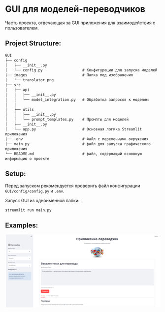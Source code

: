 # GUI для моделей-переводчиков

Часть проекта, отвечающая за GUI приложения для взаимодействия с пользователем.

## Project Structure:
```
GUI
├── config
│   ├── __init__.py
│   └── config.py                  # Конфигурации для запуска моделей
├── images                         # Папка под изображения
│   └── translator.png             
├── src
│   ├── api
│   │   ├── __init__.py
│   │   └── model_integration.py   # Обработка запросов к моделям
│   │
│   ├── utils
│   │   ├── __init__.py
│   │   └── prompt_templates.py    # Промпты для моделей
│   ├── __init__.py
│   └── app.py                     # Основная логика Streamlit приложения 
├── .env                           # Файл с переменными окружения
├── main.py                        # файл для запуска графического приложения
└── README.md                      # файл, содержащий основную информацию о проекте
```

## Setup:
Перед запуском рекомендуется проверить файл конфигурации `GUI/config/config.py` и `.env`.

Запуск GUI из одноимённой папки:
```bash
streamlit run main.py
```

## Examples:
![Пример GUI](./images/example.png)
